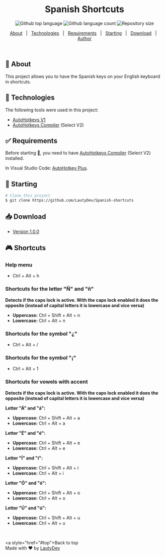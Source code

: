 <h1 align="center">Spanish Shortcuts</h1>

<p align="center">
  <img alt="Github top language" src="https://img.shields.io/github/languages/top/LautyDev/Spanish-shortcuts?color=56BEB8">

  <img alt="Github language count" src="https://img.shields.io/github/languages/count/LautyDev/Spanish-shortcuts?color=56BEB8">

  <img alt="Repository size" src="https://img.shields.io/github/repo-size/LautyDev/Spanish-shortcuts?color=56BEB8">
</p>

<p align="center">
  <a href="#dart-about">About</a> &#xa0; | &#xa0; 
  <a href="#rocket-technologies">Technologies</a> &#xa0; | &#xa0;
  <a href="#white_check_mark-requirements">Requirements</a> &#xa0; | &#xa0;
  <a href="#checkered_flag-starting">Starting</a> &#xa0; | &#xa0;
  <a href="#sparkles-download">Download</a> &#xa0; | &#xa0;
  <a href="https://github.com/LautyDev" target="_blank">Author</a>
</p>

<br>

## :dart: About

This project allows you to have the Spanish keys on your English keyboard in shortcuts.

## :rocket: Technologies

The following tools were used in this project:

- [AutoHotkeys V1](https://www.autohotkey.com/docs/v1/)
- [AutoHotkeys Compiler](https://www.autohotkey.com/) (Select V2)

## :white_check_mark: Requirements

Before starting :checkered_flag:, you need to have [AutoHotkeys Compiler](https://www.autohotkey.com/) (Select V2) installed.

In Visual Studio Code: [AutoHotkey Plus](https://marketplace.visualstudio.com/items?itemName=cweijan.vscode-autohotkey-plus).

## :checkered_flag: Starting

```bash
# Clone this project
$ git clone https://github.com/LautyDev/Spanish-shortcuts
```

## :inbox_tray: Download

- [Version 1.0.0](https://github.com/LautyDev/Spanish-shortcuts/releases/download/App/Spanish.shortcuts.exe)

## :video_game: Shortcuts

### Help menu

- Ctrl + Alt + h

### Shortcuts for the letter "Ñ" and "ñ"

**Detects if the caps lock is active. With the caps lock enabled it does the opposite (instead of capital letters it is lowercase and vice versa)**

- **Uppercase:** Ctrl + Shift + Alt + n
- **Lowercase:** Ctrl + Alt + n

### Shortcuts for the symbol "¿"

- Ctrl + Alt + /

### Shortcuts for the symbol "¡"

- Ctrl + Alt + 1

### Shortcuts for vowels with accent

**Detects if the caps lock is active. With the caps lock enabled it does the opposite (instead of capital letters it is lowercase and vice versa)**

**Letter "Á" and "á":**

- **Uppercase:** Ctrl + Shift + Alt + a
- **Lowercase:** Ctrl + Alt + a

**Letter "É" and "é":**

- **Uppercase:** Ctrl + Shift + Alt + e
- **Lowercase:** Ctrl + Alt + e

**Letter "Í" and "í":**

- **Uppercase:** Ctrl + Shift + Alt + i
- **Lowercase:** Ctrl + Alt + i

**Letter "Ó" and "ó":**

- **Uppercase:** Ctrl + Shift + Alt + o
- **Lowercase:** Ctrl + Alt + o

**Letter "Ú" and "ú":**

- **Uppercase:** Ctrl + Shift + Alt + u
- **Lowercase:** Ctrl + Alt + u

&#xa0;

<a style="href="#top">Back to top</a>
<br>
Made with :heart: by <a href="https://github.com/LautyDev" target="_blank">LautyDev</a>
